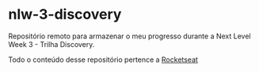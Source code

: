 # nlw-3-discovery
Repositório remoto para armazenar o meu progresso durante a Next Level Week 3 - Trilha Discovery.

Todo o conteúdo desse repositório pertence a <a href="https://github.com/Rocketseat">Rocketseat</a>
